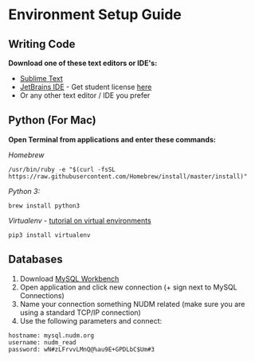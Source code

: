 # Environment Setup Guide

## Writing Code
**Download one of these text editors or IDE's:**
 - [Sublime Text](https://www.sublimetext.com/)
 - [JetBrains IDE](https://www.jetbrains.com/products.html?fromMenu) - Get student license [here](https://www.jetbrains.com/shop/eform/students)
 - Or any other text editor / IDE you prefer

## Python (For Mac)
**Open Terminal from applications and enter these commands:**

*Homebrew*
```
/usr/bin/ruby -e "$(curl -fsSL https://raw.githubusercontent.com/Homebrew/install/master/install)"
```
*Python 3:*
```
brew install python3
```

*Virtualenv* - [tutorial on virtual environments](https://realpython.com/python-virtual-environments-a-primer/)
```
pip3 install virtualenv
```

## Databases
 1. Download [MySQL Workbench](https://dev.mysql.com/downloads/workbench/)
 2. Open application and click new connection (+ sign next to MySQL Connections)
 3. Name your connection something NUDM related (make sure you are using a standard TCP/IP connection)
 4. Use the following parameters and connect:
```
hostname: mysql.nudm.org
username: nudm_read
password: wN#zLFrvvLMnQ@%au9E+GPDLbC$Um#3
```
